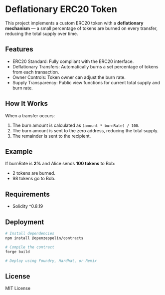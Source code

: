 # Deflationary ERC20 Token

This project implements a custom ERC20 token with a **deflationary mechanism** — a small percentage of tokens are burned on every transfer, reducing the total supply over time.

## Features
- ERC20 Standard: Fully compliant with the ERC20 interface.
- Deflationary Transfers: Automatically burns a set percentage of tokens from each transaction.
- Owner Controls: Token owner can adjust the burn rate.
- Supply Transparency: Public view functions for current total supply and burn rate.

## How It Works
When a transfer occurs:
1. The burn amount is calculated as `(amount * burnRate) / 100`.
2. The burn amount is sent to the zero address, reducing the total supply.
3. The remainder is sent to the recipient.

## Example
If burnRate is **2%** and Alice sends **100 tokens** to Bob:
- 2 tokens are burned.
- 98 tokens go to Bob.

## Requirements
- Solidity ^0.8.19

## Deployment
```bash
# Install dependencies
npm install @openzeppelin/contracts

# Compile the contract
forge build

# Deploy using Foundry, Hardhat, or Remix
```

## License
MIT License
